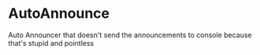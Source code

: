 # AutoAnnounce
Auto Announcer that doesn't send the announcements to console because that's stupid and pointless

